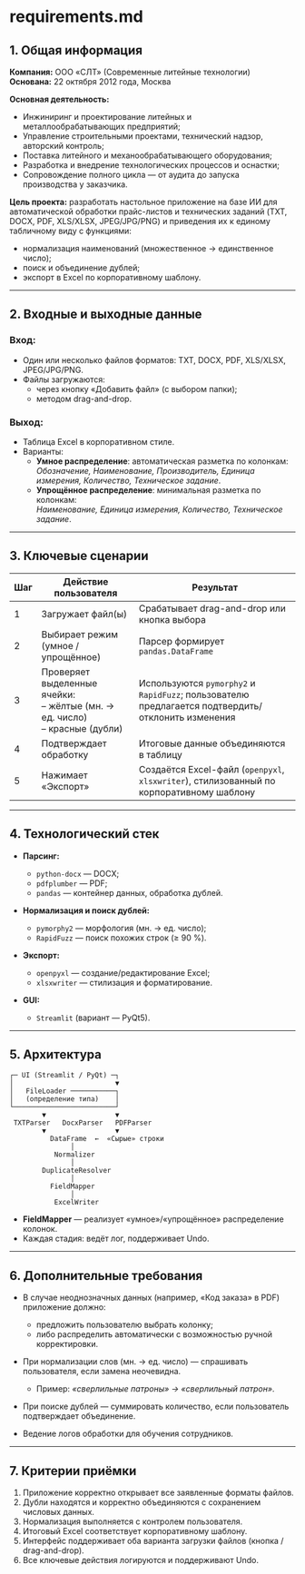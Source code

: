 # requirements.md

## 1. Общая информация  
**Компания:** ООО «СЛТ» (Современные литейные технологии)  
**Основана:** 22 октября 2012 года, Москва  

**Основная деятельность:**  
- Инжиниринг и проектирование литейных и металлообрабатывающих предприятий;  
- Управление строительными проектами, технический надзор, авторский контроль;  
- Поставка литейного и механообрабатывающего оборудования;  
- Разработка и внедрение технологических процессов и оснастки;  
- Сопровождение полного цикла — от аудита до запуска производства у заказчика.  

**Цель проекта:** разработать настольное приложение на базе ИИ для автоматической обработки прайс-листов и технических заданий (TXT, DOCX, PDF, XLS/XLSX, JPEG/JPG/PNG) и приведения их к единому табличному виду с функциями:  
- нормализация наименований (множественное → единственное число);  
- поиск и объединение дублей;  
- экспорт в Excel по корпоративному шаблону.  

---

## 2. Входные и выходные данные  

### Вход:  
- Один или несколько файлов форматов: TXT, DOCX, PDF, XLS/XLSX, JPEG/JPG/PNG.  
- Файлы загружаются:  
  - через кнопку «Добавить файл» (с выбором папки);  
  - методом drag-and-drop.  

### Выход:  
- Таблица Excel в корпоративном стиле.  
- Варианты:  
  - **Умное распределение**: автоматическая разметка по колонкам:  
    *Обозначение, Наименование, Производитель, Единица измерения, Количество, Техническое задание*.  
  - **Упрощённое распределение**: минимальная разметка по колонкам:  
    *Наименование, Единица измерения, Количество, Техническое задание*.  

---

## 3. Ключевые сценарии  

| Шаг | Действие пользователя | Результат |
|-----|-----------------------|-----------|
| 1 | Загружает файл(ы) | Срабатывает drag-and-drop или кнопка выбора |
| 2 | Выбирает режим (умное / упрощённое) | Парсер формирует `pandas.DataFrame` |
| 3 | Проверяет выделенные ячейки: <br>– жёлтые (мн. → ед. число) <br>– красные (дубли) | Используются `pymorphy2` и `RapidFuzz`; пользователю предлагается подтвердить/отклонить изменения |
| 4 | Подтверждает обработку | Итоговые данные объединяются в таблицу |
| 5 | Нажимает «Экспорт» | Создаётся Excel-файл (`openpyxl`, `xlsxwriter`), стилизованный по корпоративному шаблону |

---

## 4. Технологический стек  

- **Парсинг:**  
  - `python-docx` — DOCX;  
  - `pdfplumber` — PDF;  
  - `pandas` — контейнер данных, обработка дублей.  

- **Нормализация и поиск дублей:**  
  - `pymorphy2` — морфология (мн. → ед. число);  
  - `RapidFuzz` — поиск похожих строк (≥ 90 %).  

- **Экспорт:**  
  - `openpyxl` — создание/редактирование Excel;  
  - `xlsxwriter` — стилизация и форматирование.  

- **GUI:**  
  - `Streamlit` (вариант — PyQt5).  

---

## 5. Архитектура  

```
┌─ UI (Streamlit / PyQt) ─┐
│                         ▼
│   FileLoader ───────────┐
│   (определение типа)    │
└─────────────────────────┘
        ▼                 ▼
 TXTParser   DocxParser   PDFParser
        ▼                 ▼
          DataFrame  ←  «Сырые» строки
               │
           Normalizer
               │
        DuplicateResolver
               │
          FieldMapper
               │
           ExcelWriter
```

- **FieldMapper** — реализует «умное»/«упрощённое» распределение колонок.  
- Каждая стадия: ведёт лог, поддерживает Undo.  

---

## 6. Дополнительные требования  

- В случае неоднозначных данных (например, «Код заказа» в PDF) приложение должно:  
  - предложить пользователю выбрать колонку;  
  - либо распределить автоматически с возможностью ручной корректировки.  

- При нормализации слов (мн. → ед. число) — спрашивать пользователя, если замена неочевидна.  
  - Пример: *«сверлильные патроны» → «сверлильный патрон»*.  

- При поиске дублей — суммировать количество, если пользователь подтверждает объединение.  
- Ведение логов обработки для обучения сотрудников.  

---

## 7. Критерии приёмки  

1. Приложение корректно открывает все заявленные форматы файлов.  
2. Дубли находятся и корректно объединяются с сохранением числовых данных.  
3. Нормализация выполняется с контролем пользователя.  
4. Итоговый Excel соответствует корпоративному шаблону.  
5. Интерфейс поддерживает оба варианта загрузки файлов (кнопка / drag-and-drop).  
6. Все ключевые действия логируются и поддерживают Undo.  
